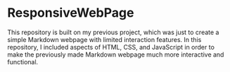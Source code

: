 # ResponsiveWebPage

This repository is built on my previous project, which was just to create a simple Markdown webpage with limited interaction features. In this repository, I included aspects of HTML, CSS, and JavaScript in order to make the previously made Markdown webpage much more interactive and functional. 